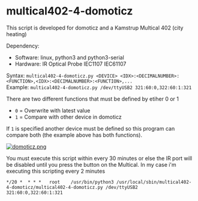 # multical402-4-domoticz

This script is developed for domoticz and a Kamstrup Multical 402 (city heating)  

Dependency:
 * Software: linux, python3 and python3-serial  
 * Hardware: IR Optical Probe IEC1107 IEC61107  

Syntax:  `multical402-4-domoticz.py <DEVICE> <IDX>:<DECIMALNUMBER>:<FUNCTION>,<IDX>:<DECIMALNUMBER>:<FUNCTION>,...`  
Example: `multical402-4-domoticz.py /dev/ttyUSB2 321:60:0,322:60:1:321`

There are two different functions that must be defined by etiher 0 or 1
 * `0` = Overwrite with latest value  
 * `1` = Compare with other device in domoticz

If `1` is specified another device must be defined so this program can compare both (the example above has both functions).  

[![domoticz.png](https://s14.postimg.org/m4apmfvb5/domoticz.png)](https://postimg.org/image/af6pyh4cd/)  

You must execute this script within every 30 minutes or else the IR port will be disabled until you press the button on the Multical.
In my case i'm executing this scripting every 2 minutes

`*/20 *  * * *   root    /usr/bin/python3 /usr/local/sbin/multical402-4-domoticz/multical402-4-domoticz.py /dev/ttyUSB2 321:60:0,322:60:1:321`

